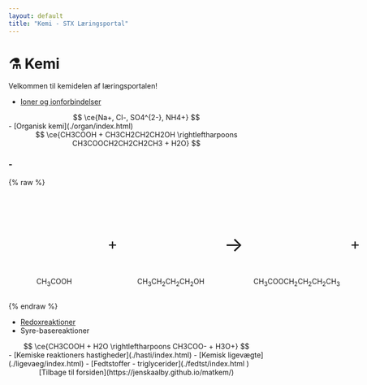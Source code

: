 ```yaml
---
layout: default
title: "Kemi - STX Læringsportal"
---
```


# ⚗️ Kemi

Velkommen til kemidelen af læringsportalen!

- [Ioner og ionforbindelser](./ioner/index.html)
<div style="text-align: center;">
$$
\ce{Na+, Cl-, SO4^{2-}, NH4+}
$$
</div>
- [Organisk kemi](./organ/index.html)
<div style="text-align: center;">
$$
\ce{CH3COOH + CH3CH2CH2CH2OH \rightleftharpoons CH3COOCH2CH2CH2CH3 + H2O}
$$
</div>

<h3>-</h3>

{% raw %}
<div style="display: flex; align-items: center; gap: 15px;">
  
  <!-- Eddikesyre -->
  <div>
    <div id="aceticAcid" style="width: 180px; height: 150px;"></div>
    <p style="text-align: center;">CH<sub>3</sub>COOH</p>
  </div>
  
  <div style="font-size: 30px;"> + </div>
  
  <!-- Butanol -->
  <div>
    <div id="butanol" style="width: 180px; height: 150px;"></div>
    <p style="text-align: center;">CH<sub>3</sub>CH<sub>2</sub>CH<sub>2</sub>CH<sub>2</sub>OH</p>
  </div>
  
  <div style="font-size: 40px;">→</div>
  
  <!-- Butylacetat -->
  <div>
    <div id="butylAcetate" style="width: 180px; height: 150px;"></div>
    <p style="text-align: center;">CH<sub>3</sub>COOCH<sub>2</sub>CH<sub>2</sub>CH<sub>2</sub>CH<sub>3</sub></p>
  </div>
  
  <div style="font-size: 30px;"> + </div>
  
  <!-- Vand -->
  <div>
    <div id="water" style="width: 100px; height: 150px;"></div>
    <p style="text-align: center;">H<sub>2</sub>O</p>
  </div>
  
</div>

<script>
  document.addEventListener("DOMContentLoaded", function() {
    // Indlæs molekyler med SMILES

    // Eddikesyre
    const aceticAcid = Kekule.IO.loadFormatData('CC(=O)O', 'smi');
    const viewer1 = new Kekule.ChemWidget.Viewer('aceticAcid');
    viewer1.setChemObj(aceticAcid);

    // Butanol (1-butanol)
    const butanol = Kekule.IO.loadFormatData('CCCCO', 'smi');
    const viewer2 = new Kekule.ChemWidget.Viewer('butanol');
    viewer2.setChemObj(butanol);

    // Butylacetat (ester)
    const butylAcetate = Kekule.IO.loadFormatData('CC(=O)OCCCC', 'smi');
    const viewer3 = new Kekule.ChemWidget.Viewer('butylAcetate');
    viewer3.setChemObj(butylAcetate);

    // Vand
    const water = Kekule.IO.loadFormatData('O', 'smi');
    const viewer4 = new Kekule.ChemWidget.Viewer('water');
    viewer4.setChemObj(water);
  });
</script>

{% endraw %}



- [Redoxreaktioner](./redox/index.html)
- Syre-basereaktioner
<div style="text-align: center;">
$$
\ce{CH3COOH + H2O \rightleftharpoons CH3COO- + H3O+}
$$
</div>
- [Kemiske reaktioners hastigheder](./hasti/index.html)
- [Kemisk ligevægte](./ligevaeg/index.html)
- [Fedtstoffer - triglycerider](./fedtst/index.html )

<div style="text-align: center;">
[Tilbage til forsiden](https://jenskaalby.github.io/matkem/) 
</div>

